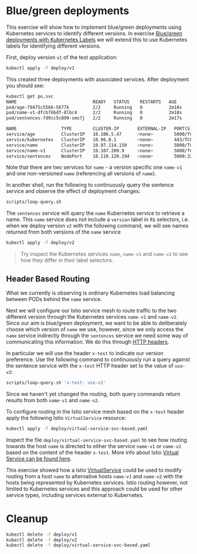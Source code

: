 # Blue/green deployments

This exercise will show how to implement blue/green deployments using Kubernetes
services to identify different versions. In exercise [Blue/green deployments
with Kubernetes Labels](blue-green-deployment-w-labels.md) we will extend this
to use Kubernetes labels for identifying different versions.

First, deploy version `v1` of the test application:

```sh
kubectl apply -f deploy/v1
```

This created three deployments with associated services. After deployment you should see:

```sh
kubectl get po,svc
NAME                             READY   STATUS    RESTARTS   AGE
pod/age-79475c5566-5677k         2/2     Running   0          2m18s
pod/name-v1-dfcb76bdf-8lbc4      2/2     Running   0          2m18s
pod/sentences-7d9cc5c899-sms7j   2/2     Running   0          2m17s

NAME                 TYPE        CLUSTER-IP       EXTERNAL-IP   PORT(S)          AGE
service/age          ClusterIP   10.106.5.47      <none>        5000/TCP         2m18s
service/kubernetes   ClusterIP   10.96.0.1        <none>        443/TCP          39m
service/name         ClusterIP   10.97.114.150    <none>        5000/TCP         2m18s
service/name-v1      ClusterIP   10.107.209.9     <none>        5000/TCP         2m18s
service/sentences    NodePort    10.110.120.194   <none>        5000:32005/TCP   2m17s
```

Note that there are two services for `name` - a version specific one `name-v1`
and one non-versioned `name` (referencing all versions of `name`).

In another shell, run the following to continuously query the sentence service
and observe the effect of deployment changes:

```sh
scripts/loop-query.sh
```

The `sentences` service will query the `name` Kubernetes service to retrieve a
name. This `name` service does not include a `version` label in its selectors,
i.e. when we deploy version `v2` with the following command, we will see names
returned from both versions of the `name` service

```sh
kubectl apply -f deploy/v2
```

> Try inspect the Kubernetes services `name`, `name-v1` and `name-v2` to see how they differ in their label selectors.

## Header Based Routing

What we currently is observing is ordinary Kubernetes load balancing between
PODs behind the `name` service.

Next we will configure our Istio service mesh to route traffic to the two
different version through the Kubernetes services `name-v1` and `name-v2`. Since
our aim is blue/green deployment, we want to be able to deliberately choose
which version of `name` we use, however, since we only access the `name` service
indirectly through the `sentences` service we need some way of communicating
this information. We do this through [HTTP
headers](https://en.wikipedia.org/wiki/List_of_HTTP_header_fields).

In particular we will use the header `x-test` to indicate our version
preference. Use the following command to continuously run a query against the
sentence service with the `x-test` HTTP header set to the value of `use-v2`:


```sh
scripts/loop-query.sh 'x-test: use-v2'
```

Since we haven't yet changed the routing, both query commands return results
from both `name-v1` and `name-v2`.

To configure routing in the Istio service mesh based on the `x-test` header
apply the following Istio `VirtualService` resource:

```sh
kubectl apply -f deploy/virtual-service-svc-based.yaml
```

Inspect the file `deploy/virtual-service-svc-based.yaml` to see how routing
towards the host `name` is directed to either the service `name-v1` or `name-v2`
based on the content of the header `x-test`. More info about Istio [Virtual
Service can be found
here](https://istio.io/latest/docs/reference/config/networking/virtual-service).

This exercise showed how a Istio
[VirtualService](https://istio.io/latest/docs/reference/config/networking/virtual-service/)
could be used to modify routing from a host `name` to alternative hosts
`name-v1` and `name-v2` with the hosts being represented by Kubernetes
services. Istio routing however, not limited to Kubernetes services and this
approach could be used for other service types, including services external to
Kubernetes.

# Cleanup

```sh
kubectl delete -f deploy/v1
kubectl delete -f deploy/v2
kubectl delete -f deploy/virtual-service-svc-based.yaml
```

